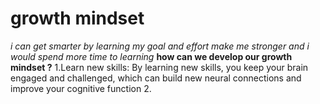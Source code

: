 # growth mindset  
*i can get smarter by learning my goal and effort make me stronger and i would spend more time to learning*
**how can we develop our growth mindset ?**
1.Learn new skills: By learning new skills, you keep your brain engaged and challenged, which can build new neural connections and improve your cognitive function
2.
